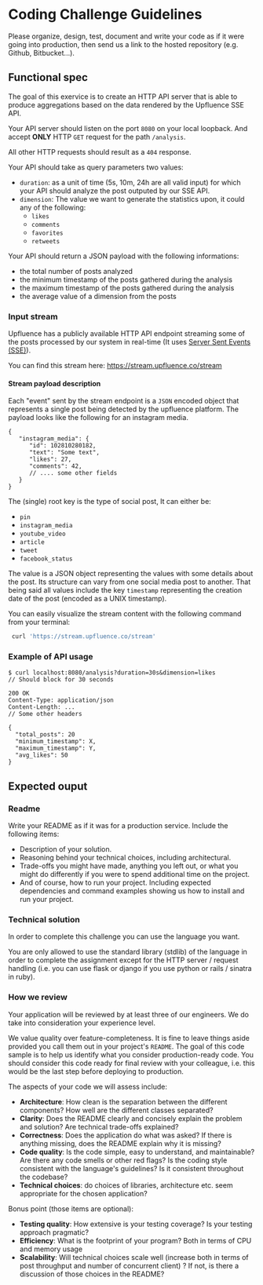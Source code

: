 # Coding Challenge Guidelines

Please organize, design, test, document and write your code as if it were going into production, then send us a link to the hosted repository (e.g. Github, Bitbucket...).

## Functional spec

The goal of this exervice is to create an HTTP API server that is able
to produce aggregations based on the data rendered by the Upfluence SSE API.

Your API server should listen on the port `8080` on your local loopback.
And accept **ONLY** HTTP `GET` request for the path `/analysis`.

All other HTTP requests should result as a `404` response.

Your API should take as query parameters two values:

* `duration`: as a unit of time (5s, 10m, 24h are all valid input) for
  which your API should analyze the post outputed by our SSE API.
* `dimension`: The value we want to generate the statistics upon, it
  could any of the following:
    * `likes`
    * `comments`
    * `favorites`
    * `retweets`

Your API should return a JSON payload with the following informations:

* the total number of posts analyzed
* the minimum timestamp of the posts gathered during the analysis
* the maximum timestamp of the posts gathered during the analysis
* the average value of a dimension from the posts

### Input stream

Upfluence has a publicly available HTTP API endpoint streaming some of
the posts processed by our system in real-time (It uses
[Server Sent Events (SSE)](https://developer.mozilla.org/en-US/docs/Web/API/Server-sent_events)).

You can find this stream here: https://stream.upfluence.co/stream

#### Stream payload description

Each "event" sent by  the stream endpoint is a `JSON` encoded object that represents a single post being detected by the upfluence platform. The payload  looks like the following for an instagram media.

```
{
   "instagram_media": {
      "id": 102810280182,
      "text": "Some text",
      "likes": 27,
      "comments": 42,
      // .... some other fields
   }
}
```

The (single) root key is the type of social post, It can either be:

* `pin`
* `instagram_media`
* `youtube_video`
* `article`
* `tweet`
* `facebook_status`

The value is a JSON object representing the values with some details
about the post. Its structure can vary from one social media post to
another. That being said all values include the key `timestamp`
representing the creation date of the post (encoded as a UNIX timestamp).

You can easily visualize the stream content with the following command
from your terminal:

```bash
 curl 'https://stream.upfluence.co/stream'
```

### Example of API usage

```
$ curl localhost:8080/analysis?duration=30s&dimension=likes
// Should block for 30 seconds

200 OK
Content-Type: application/json
Content-Length: ...
// Some other headers

{
  "total_posts": 20
  "minimum_timestamp": X,
  "maximum_timestamp": Y,
  "avg_likes": 50
}
```

## Expected ouput

### Readme

Write your README as if it was for a production service. Include the following items:

* Description of your solution.
* Reasoning behind your technical choices, including architectural.
* Trade-offs you might have made, anything you left out, or what you might do differently if you were to spend additional time on the project.
* And of course, how to run your project. Including expected dependencies and command examples showing us how to install and run your project.

### Technical solution

In order to complete this challenge you can use the language you want.

You are only allowed to use the standard library (stdlib) of the
language in order to complete the assignment except for the HTTP server
/ request handling (i.e. you can use flask or django if you use python or rails / sinatra in ruby).

### How we review

Your application will be reviewed by at least three of our engineers. We do take into consideration your experience level.

We value quality over feature-completeness. It is fine to leave things aside provided you call them out in your project's `README`. The goal of this code sample is to help us identify what you consider production-ready code. You should consider this code ready for final review with your colleague, i.e. this would be the last step before deploying to production.

The aspects of your code we will assess include:

* **Architecture**: How clean is the separation between the different components? How well are the different classes separated?
* **Clarity**: Does the README clearly and concisely explain the problem and solution? Are technical trade-offs explained?
* **Correctness**: Does the application do what was asked? If there is anything missing, does the README explain why it is missing?
* **Code quality**: Is the code simple, easy to understand, and maintainable? Are there any code smells or other red flags? Is the coding style consistent with the language's guidelines? Is it consistent throughout the codebase?
* **Technical choices**: do choices of libraries, architecture etc. seem appropriate for the chosen application?

Bonus point (those items are optional):

* **Testing quality**: How extensive is your testing coverage? Is your testing approach pragmatic?
* **Efficiency**: What is the footprint of your program? Both in terms of CPU and memory usage
* **Scalability**: Will technical choices scale well (increase both in terms of post throughput and number of concurrent client) ? If not, is there a discussion of those choices in the README?